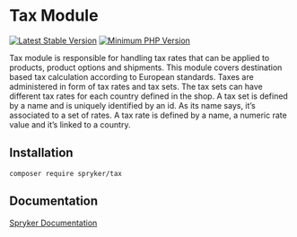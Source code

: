 # Tax Module
[![Latest Stable Version](https://poser.pugx.org/spryker/tax/v/stable.svg)](https://packagist.org/packages/spryker/tax)
[![Minimum PHP Version](https://img.shields.io/badge/php-%3E%3D%207.4-8892BF.svg)](https://php.net/)

Tax module is responsible for handling tax rates that can be applied to products, product options and shipments. This module covers destination based tax calculation according to European standards. Taxes are administered in form of tax rates and tax sets. The tax sets can have different tax rates for each country defined in the shop. A tax set is defined by a name and is uniquely identified by an id. As its name says, it’s associated to a set of rates. A tax rate is defined by a name, a numeric rate value and it’s linked to a country.

## Installation

```
composer require spryker/tax
```

## Documentation

[Spryker Documentation](https://docs.spryker.com)

